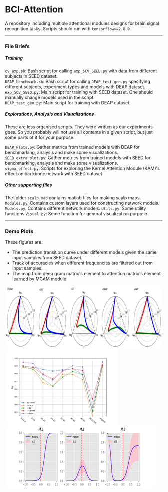 # BCI-Attention
A repository including multiple attentional modules designs for brain signal recognition tasks.
Scripts should run with `tensorflow>=2.8.0`

------

### File Briefs  
  ##### Training
`cv_exp.sh`: Bash script for calling `exp_5CV_SEED.py` with data from different subjects in SEED dataset.  
`DEAP_benchmark.sh`: Bash script for calling `DEAP_test_gen.py` specifying different subjects, experiment types and models with DEAP dataset.  
`exp_5CV_SEED.py`: Main script for training with SEED dataset. One should manually change models used in the script.  
`DEAP_test_gen.py`: Main script for training with DEAP dataset.  

  ##### Explorations, Analysis and Visualizations 
  These are less organised scripts. They were written as our experiments goes. So you probably will not use all contents in a given script, but just some parts of it for your purpose. 
  
  `DEAP_Plots.py`: Gather metrics from trained models with DEAP for benchmarking, analysis and make some visualizations.  
  `SEED_extra_plot.py`: Gather metrics from trained models with SEED for benchmarking, analysis and make some visualizations.  
  `sigma_effect.py`: Scripts for exploring the Kernel Attention Module (KAM)'s effect on backbone network with SEED dataset.
  
  ##### Other supporting files  
  The folder `scalp_map` contains matlab files for making scalp maps.  
  `Modules.py`: Contains custom layers used for constructing network models.  
  `Models.py`: Contains different network models.
   `Utils.py`: Some utility functions
   `Visual.py`: Some function for general visualization purpose. 
   
------
### Demo Plots
These figures are:  
  * The prediction transition curve under different models given the same input samples from SEED dataset. 
  * Track of accuracies when different frequencies are filtered out from input samples.  
  * The map from deep gram matrix's element to attention matrix's element learned by MCAM module
 <!-- ![Image](demo_plots/PTC_SEED_KAM.png?raw=true "Title") -->
<img src="demo_plots/PTC_SEED_KAM.png" style=" width:960px ; height:200px "><img src="demo_plots/KAM_DEAP_freq_S24_rej.png" style=" width:360px ; height:240px " ><img src="demo_plots/mono_trace_S24.png" style=" width:480px ; height:200px "  >
